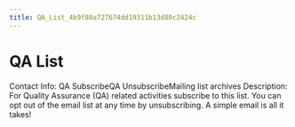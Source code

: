 ```yaml
---
title: QA_List_4b9f80a727674dd19311b13d80c2424c
---
```


# QA List

Contact Info: QA SubscribeQA UnsubscribeMailing list archives
Description: For Quality Assurance (QA) related activities subscribe to this list. You can opt out of the email list at any time by unsubscribing. A simple email is all it takes!